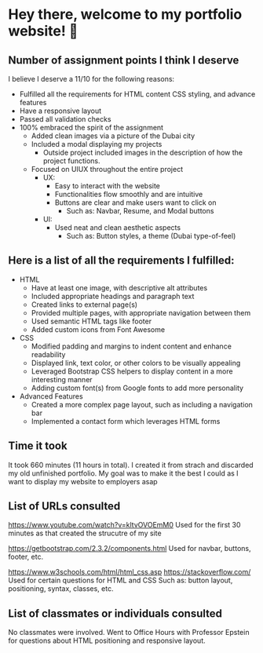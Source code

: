 # Hey there, welcome to my portfolio website! 👋

## Number of assignment points I think I deserve

I believe I deserve a 11/10 for the following reasons:
- Fulfilled all the requirements for HTML content CSS styling, and advance features
- Have a responsive layout
- Passed all validation checks
- 100% embraced the spirit of the assignment
    - Added clean images via a picture of the Dubai city
    - Included a modal displaying my projects
        - Outside project included images in the description of how the project functions.
    - Focused on UIUX throughout the entire project
        - UX: 
            - Easy to interact with the website
            - Functionalities flow smoothly and are intuitive
            - Buttons are clear and make users want to click on
                - Such as: Navbar, Resume, and Modal buttons
        - UI:
            - Used neat and clean aesthetic aspects
                - Such as: Button styles, a theme (Dubai type-of-feel)
        



## Here is a list of all the requirements I fulfilled:
- HTML
    + Have at least one image, with descriptive alt attributes
    + Included appropriate headings and paragraph text
    + Created links to external page(s)
    + Provided multiple pages, with appropriate navigation between them
    + Used semantic HTML tags like footer
    + Added custom icons from Font Awesome
- CSS
    + Modified padding and margins to indent content and enhance readability
    + Displayed link, text color, or other colors to be visually appealing
    + Leveraged Bootstrap CSS helpers to display content in a more interesting manner
    + Adding custom font(s) from Google fonts to add more personality 
- Advanced Features
    + Created a more complex page layout, such as including a navigation bar
    + Implemented a contact form which leverages HTML forms

## Time it took
It took 660 minutes (11 hours in total). I created it from strach and discarded my old unfinished 
portfolio. My goal was to make it the best I could as I want to display my website to employers asap

## List of URLs consulted
https://www.youtube.com/watch?v=kltvOVOEmM0
Used for the first 30 minutes as that created the strucutre of my site

https://getbootstrap.com/2.3.2/components.html
Used for navbar, buttons, footer, etc.

https://www.w3schools.com/html/html_css.asp
https://stackoverflow.com/
Used for certain questions for HTML and CSS
    Such as: button layout, positioning, syntax, classes, etc.

## List of classmates or individuals consulted
No classmates were involved. Went to Office Hours with Professor Epstein for questions about HTML positioning and responsive layout.










<!--
**Romeo1121azizian/Romeo1121azizian** is a ✨ _special_ ✨ repository because its `README.md` (this file) appears on your GitHub profile.

Here are some ideas to get you started:

- 🔭 I’m currently working on ...
- 🌱 I’m currently learning ...
- 👯 I’m looking to collaborate on ...
- 🤔 I’m looking for help with ...
- 💬 Ask me about ...
- 📫 How to reach me: ...
- 😄 Pronouns: ...
- ⚡ Fun fact: ...
-->
